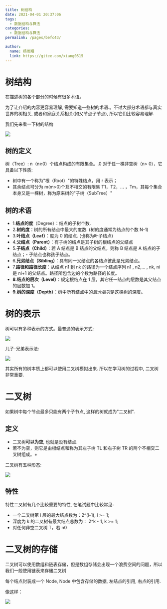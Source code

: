 ```yaml
---
title: 树结构
date: 2021-04-01 20:37:06
tags:
  - 数据结构与算法
categories:
  - 数据结构与算法
permalink: /pages/befc43/

author:
  name: 杨雨翔
  link: https://gitee.com/xiang0515
---
```


# 树结构

在描述树的各个部分的时候有很多术语。

为了让介绍的内容更容易理解, 需要知道一些树的术语.。不过大部分术语都与真实世界的树相关, 或者和家庭关系相关(如父节点子节点), 所以它们比较容易理解.

我们先来看一下树的结构

![](https://yangblogimg.oss-cn-hangzhou.aliyuncs.com/blogImg/20220505144315.png)

## 树的定义

树（Tree）: n（n≥0）个结点构成的有限集合。.0
对于任一棵非空树（n> 0），它具备以下性质:

- 树中有一个称为"根（Root）"的特殊结点，用 r 表示；
- 其余结点可分为 m(m>0)个互不相交的有限集 T1，T2，... ，Tm，其每个集合本身又是一棵树，称为原来树的"子树（SubTree）"

## 树的术语

- 1.**结点的度**（Degree）：结点的子树个数.
- 2.**树的度**：树的所有结点中最大的度数. (树的度通常为结点的个数 N-1)
- 3.**叶结点（Leaf）**：度为 0 的结点. (也称为叶子结点)
- 4.**父结点（Parent）**：有子树的结点是其子树的根结点的父结点
- 5.**子结点（Child）**：若 A 结点是 B 结点的父结点，则称 B 结点是 A 结点的子结点；- 子结点也称孩子结点。
- 6.**兄弟结点（Sibling）**：具有同一父结点的各结点彼此是兄弟结点。
- 7.**路径和路径长度**：从结点 n1 到 nk 的路径为一个结点序列 n1 , n2,… , nk, ni 是 ni+1 的父结点。路径所包含边的个数为路径的长度。
- **8.结点的层次（Level）**：规定根结点在 1 层，其它任一结点的层数是其父结点的层数加 1。
- **9.树的深度（Depth）**：树中所有结点中的*最大层次*是这棵树的深度。

# 树的表示

树可以有多种表示的方式。最普通的表示方式:

![](https://yangblogimg.oss-cn-hangzhou.aliyuncs.com/blogImg/20220505144341.png)

儿子-兄弟表示法:

![](https://yangblogimg.oss-cn-hangzhou.aliyuncs.com/blogImg/20220505144353.png)

其实所有的树本质上都可以使用二叉树模拟出来.
所以在学习树的过程中, 二叉树非常重要.

# 二叉树

如果树中每个节点最多只能有两个子节点, 这样的树就成为"二叉树".

## 定义

- 二叉树**可以为空**, 也就是没有结点.
- 若不为空，则它是由根结点和称为其左子树 TL 和右子树 TR 的两个不相交二叉树组成。+

二叉树有五种形态:

![](https://yangblogimg.oss-cn-hangzhou.aliyuncs.com/blogImg/20220505144413.png)

## 特性

特性二叉树有几个比较重要的特性, 在笔试题中比较常见:

- 一个二叉树第 i 层的最大结点数为：2^(i-1), i >= 1;
- 深度为 k 的二叉树有最大结点总数为： 2^k - 1, k >= 1;
- 对任何非空二叉树 T，若 n0

# 二叉树的存储

二叉树可以使用数组和链表存储，但是数组存储会出现一个浪费空间的问题，所以我们一般使用链表来存储二叉树

每个结点封装成一个 Node, Node 中包含存储的数据, 左结点的引用, 右点的引用.

像这样：

![](https://yangblogimg.oss-cn-hangzhou.aliyuncs.com/blogImg/20220505144427.png)
